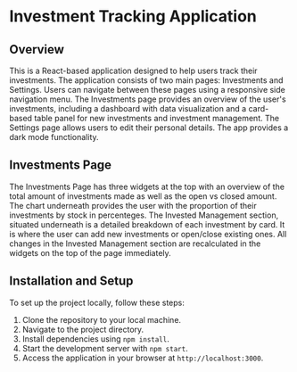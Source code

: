 # Investment Tracking Application

## Overview

This is a React-based application designed to help users track their investments. The application consists of two main pages: Investments and Settings. Users can navigate between these pages using a responsive side navigation menu. The Investments page provides an overview of the user's investments, including a dashboard with data visualization and a card-based table panel for new investments and investment management. The Settings page allows users to edit their personal details. The app provides a dark mode functionality.

## Investments Page

The Investments Page has three widgets at the top with an overview of the total amount of investments made as well as the open vs closed amount. The chart underneath provides the user with the proportion of their investments by stock in percenteges. The Invested Management section, situated underneath is a detailed breakdown of each investment by card. It is where the user can add new investments or open/close existing ones. All changes in the Invested Management section are recalculated in the widgets on the top of the page immediately.

## Installation and Setup

To set up the project locally, follow these steps:

1. Clone the repository to your local machine.
2. Navigate to the project directory.
3. Install dependencies using `npm install`.
4. Start the development server with `npm start`.
5. Access the application in your browser at `http://localhost:3000`.
